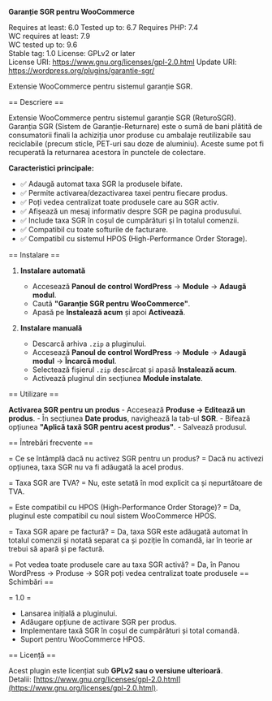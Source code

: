 **Garanție SGR pentru WooCommerce**

Requires at least: 6.0
Tested up to: 6.7
Requires PHP: 7.4  
WC requires at least: 7.9  
WC tested up to: 9.6  
Stable tag: 1.0
License: GPLv2 or later  
License URI: https://www.gnu.org/licenses/gpl-2.0.html
Update URI: https://wordpress.org/plugins/garantie-sgr/

Extensie WooCommerce pentru sistemul garanție SGR.

== Descriere ==

Extensie WooCommerce pentru sistemul garanție SGR (ReturoSGR). Garanția SGR (Sistem de Garanție-Returnare) este o sumă de bani plătită de consumatorii finali la achiziția unor produse cu ambalaje reutilizabile sau reciclabile (precum sticle, PET-uri sau doze de aluminiu). Aceste sume pot fi recuperată la returnarea acestora în punctele de colectare.

**Caracteristici principale:**
- ✅ Adaugă automat taxa SGR la produsele bifate.
- ✅ Permite activarea/dezactivarea taxei pentru fiecare produs.
- ✅ Poți vedea centralizat toate produsele care au SGR activ.
- ✅ Afișează un mesaj informativ despre SGR pe pagina produsului.
- ✅ Include taxa SGR în coșul de cumpărături și în totalul comenzii.
- ✅ Compatibil cu toate softurile de facturare.
- ✅ Compatibil cu sistemul HPOS (High-Performance Order Storage).

== Instalare ==

1. **Instalare automată**
    - Accesează **Panoul de control WordPress** → **Module** → **Adaugă modul**.
    - Caută **"Garanție SGR pentru WooCommerce"**.
    - Apasă pe **Instalează acum** și apoi **Activează**.

2. **Instalare manuală**
    - Descarcă arhiva `.zip` a pluginului.
    - Accesează **Panoul de control WordPress** → **Module** → **Adaugă modul** → **Încarcă modul**.
    - Selectează fișierul `.zip` descărcat și apasă **Instalează acum**.
    - Activează pluginul din secțiunea **Module instalate**.

== Utilizare ==

**Activarea SGR pentru un produs**
    - Accesează **Produse → Editează un produs**.
    - În secțiunea **Date produs**, navighează la tab-ul **SGR**.
    - Bifează opțiunea **"Aplică taxă SGR pentru acest produs"**.
    - Salvează produsul.


== Întrebări frecvente ==

= Ce se întâmplă dacă nu activez SGR pentru un produs? =
Dacă nu activezi opțiunea, taxa SGR nu va fi adăugată la acel produs.

= Taxa SGR are TVA? =
Nu, este setată în mod explicit ca și nepurtătoare de TVA.

= Este compatibil cu HPOS (High-Performance Order Storage)? =
Da, pluginul este compatibil cu noul sistem WooCommerce HPOS.

= Taxa SGR apare pe factură? =
Da, taxa SGR este adăugată automat în totalul comenzii și notată separat ca și poziție în comandă, iar în teorie ar trebui să apară și pe factură.

= Pot vedea toate produsele care au taxa SGR activă? =
Da, în Panou WordPress → Produse → SGR poți vedea centralizat toate produsele
== Schimbări ==

= 1.0 =
- Lansarea inițială a pluginului.
- Adăugare opțiune de activare SGR per produs.
- Implementare taxă SGR în coșul de cumpărături și total comandă.
- Suport pentru WooCommerce HPOS.

== Licență ==

Acest plugin este licențiat sub **GPLv2 sau o versiune ulterioară**.  
Detalii: [https://www.gnu.org/licenses/gpl-2.0.html](https://www.gnu.org/licenses/gpl-2.0.html).
